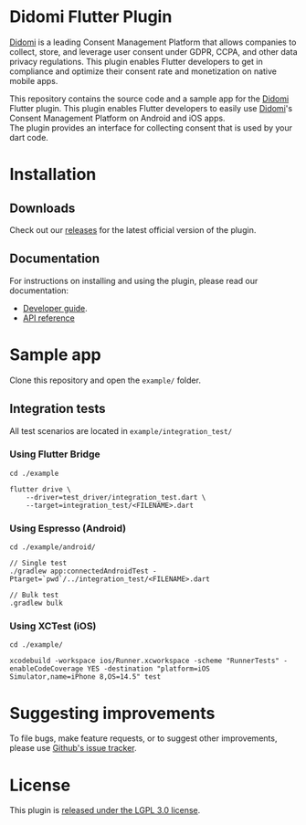 Didomi Flutter Plugin
==============================

[Didomi](https://www.didomi.io) is a leading Consent Management Platform that allows companies to collect, store, and leverage user consent under GDPR, CCPA, and other data privacy regulations. This plugin enables Flutter developers to get in compliance and optimize their consent rate and monetization on native mobile apps.

This repository contains the source code and a sample app for the [Didomi](https://www.didomi.io) Flutter
plugin. This plugin enables Flutter developers to easily use [Didomi](https://www.didomi.io)'s Consent Management Platform on Android and iOS apps.  
The plugin provides an interface for collecting consent that is used by your dart code.

# Installation

## Downloads

Check out our [releases](https://github.com/didomi/flutter/releases) for the latest official version of the plugin.

## Documentation

For instructions on installing and using the plugin, please read our documentation:

- [Developer guide](https://developers.didomi.io/cmp/mobile-sdk/flutter).
- [API reference](https://developers.didomi.io/cmp/mobile-sdk/flutter/reference)

# Sample app

Clone this repository and open the `example/` folder.

## Integration tests

All test scenarios are located in `example/integration_test/`

### Using Flutter Bridge
```
cd ./example

flutter drive \
    --driver=test_driver/integration_test.dart \
    --target=integration_test/<FILENAME>.dart
```

### Using Espresso (Android)
```
cd ./example/android/

// Single test
./gradlew app:connectedAndroidTest -Ptarget=`pwd`/../integration_test/<FILENAME>.dart

// Bulk test
.gradlew bulk
```

### Using XCTest (iOS)
```
cd ./example/

xcodebuild -workspace ios/Runner.xcworkspace -scheme "RunnerTests" -enableCodeCoverage YES -destination "platform=iOS Simulator,name=iPhone 8,OS=14.5" test
```

# Suggesting improvements

To file bugs, make feature requests, or to suggest other improvements,
please use [Github's issue tracker](https:////github.com/didomi/flutter/issues).

# License

This plugin is [released under the LGPL 3.0 license](LICENSE).

